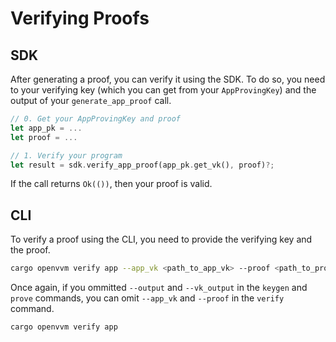 # Verifying Proofs
## SDK
After generating a proof, you can verify it using the SDK. To do so, you need to your verifying key (which you can get from your `AppProvingKey`) and the output of your `generate_app_proof` call.
```rust
// 0. Get your AppProvingKey and proof
let app_pk = ...
let proof = ...

// 1. Verify your program
let result = sdk.verify_app_proof(app_pk.get_vk(), proof)?;
```
If the call returns `Ok(())`, then your proof is valid.

## CLI
To verify a proof using the CLI, you need to provide the verifying key and the proof.
```bash
cargo openvvm verify app --app_vk <path_to_app_vk> --proof <path_to_proof>
```
Once again, if you ommitted `--output` and `--vk_output` in the `keygen` and `prove` commands, you can omit `--app_vk` and `--proof` in the `verify` command.
```bash
cargo openvvm verify app
```